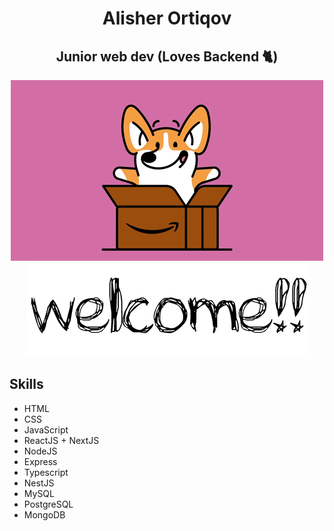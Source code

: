<h1 align="center">Alisher Ortiqov</h1>
<h2 align="center">Junior web dev (Loves Backend 🐈)</h2>

<div align="center"><img src="./dog welcome.gif" /></div>
<div align="center"><img src="./welcome-gif-png-15.gif" alt="WELCOME" /></div>

## Skills

- HTML
- CSS
- JavaScript
- ReactJS + NextJS
- NodeJS
- Express
- Typescript
- NestJS
- MySQL
- PostgreSQL
- MongoDB
